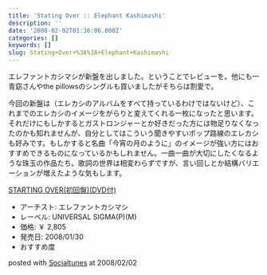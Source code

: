 ```yaml
---
title: 'Stating Over :: Elephant Kashimashi'
description: ''
date: '2008-02-02T01:36:06.000Z'
categories: []
keywords: []
slug: Stating+Over+%3A%3A+Elephant+Kashimashi
---
```

エレファントカシマシが新盤を出しました。ということでレビューを。他にも一青窈さんやthe pillowsのシングルも買いましたがそちらは割愛で。

今回の新盤は（エレカシのアルバムをすべて持っているわけではないけど）、これまでのエレカシのイメージをがらりと変えてくれる一枚になったと思います。それだけにもしかするとガストロンジャーとか好きだった方には物足りなくなったのかも知れませんが、自分としてはこういう聞きやすいポップ路線のエレカシも好みです。もしかすると名曲「今宵の月のように」のイメージが強い方にはおすすめできるものになっているかもしれません。一曲一曲が大切にしたくなるような珠玉の作品たち。歌詞の世界は相変わらずですが、言い回しとか結構バリエーションが増えたような気もします。

[STARTING OVER(初回盤)(DVD付)](http://www.amazon.co.jp/exec/obidos/ASIN/B000YQ8D18/qli-22/ref=nosim "STARTING OVER(初回盤)(DVD付)")

*   アーチスト: エレファントカシマシ
*   レーベル: UNIVERSAL SIGMA(P)(M)
*   価格: ￥ 2,805
*   発売日: 2008/01/30
*   おすすめ度

posted with [Socialtunes](http://socialtunes.net) at 2008/02/02
